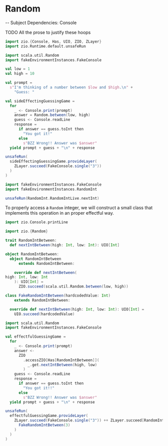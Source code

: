 # Random

-- Subject Dependencies: Console

TODO All the prose to justify these hoops

```scala mdoc
import zio.{Console, Has, UIO, ZIO, ZLayer}
import zio.Runtime.default.unsafeRun
```

```scala mdoc
import scala.util.Random
import fakeEnvironmentInstances.FakeConsole

val low = 1
val high = 10

val prompt =
  s"I'm thinking of a number between $low and $high.\n" +
    "Guess: "

val sideEffectingGuessingGame =
  for
    _ <- Console.print(prompt)
    answer = Random.between(low, high)
    guess <- Console.readLine
    response =
      if answer == guess.toInt then
        "You got it!"
      else
        s"BZZ Wrong!! Answer was $answer"
  yield prompt + guess + "\n" + response
```

```scala mdoc
unsafeRun(
  sideEffectingGuessingGame.provideLayer(
    ZLayer.succeed(FakeConsole.single("3"))
  )
)
```

```scala mdoc
import fakeEnvironmentInstances.FakeConsole
import fakeEnvironmentInstances.RandomInt

unsafeRun(RandomInt.RandomIntLive.nextInt)
```

To properly access a `Random` integer, we will construct a small class that implements this operation
in an proper effectful way.

```scala mdoc
import zio.Console.printLine

import zio.{Random}

trait RandomIntBetween:
  def nextIntBetween(high: Int, low: Int): UIO[Int]

object RandomIntBetween:
  object RandomIntBetween
      extends RandomIntBetween:

    override def nextIntBetween(
high: Int, low: Int
    ): UIO[Int] =
      ZIO.succeed(scala.util.Random.between(low, high))

class FakeRandomIntBetween(hardcodedValue: Int)
    extends RandomIntBetween:

  override def nextIntBetween(high: Int, low: Int): UIO[Int] =
    UIO.succeed(hardcodedValue)

```

```scala mdoc
import scala.util.Random
import fakeEnvironmentInstances.FakeConsole

val effectfulGuessingGame =
  for
    _ <- Console.print(prompt)
    answer <- 
      ZIO
        .accessZIO[Has[RandomIntBetween]](
          _.get.nextIntBetween(high, low)
        )
    guess <- Console.readLine
    response =
      if answer == guess.toInt then
        "You got it!!"
      else
        s"BZZ Wrong!! Answer was $answer"
  yield prompt + guess + "\n" + response
```

```scala mdoc
unsafeRun(
  effectfulGuessingGame.provideLayer(
    ZLayer.succeed(FakeConsole.single("3")) ++ ZLayer.succeed[RandomIntBetween](
      FakeRandomIntBetween(3)
    )
  )
)
```